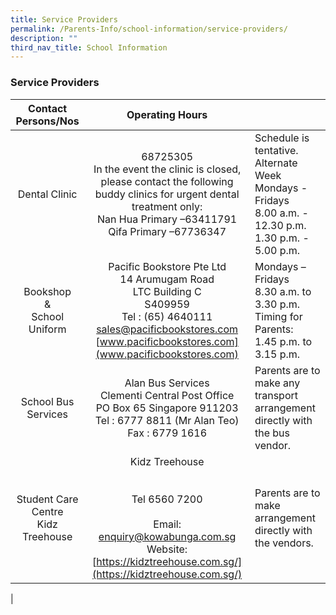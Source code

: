 ```yaml
---
title: Service Providers
permalink: /Parents-Info/school-information/service-providers/
description: ""
third_nav_title: School Information
---
```

### Service Providers

| Contact Persons/Nos | Operating Hours |  |
|:---:|:---:|---|
| Dental Clinic | 68725305<br>In the event the clinic is closed, please contact the following buddy clinics for urgent dental treatment only:<br>Nan Hua Primary –63411791<br>Qifa Primary –67736347<br> | Schedule is tentative.<br>Alternate Week<br> Mondays - Fridays<br>8.00 a.m. - 12.30 p.m.<br>1.30 p.m. - 5.00 p.m. |
| Bookshop<br>&amp;<br>School Uniform | Pacific Bookstore Pte Ltd<br>14 Arumugam Road<br>LTC Building C<br>S409959<br>Tel : (65) 4640111<br>[sales@pacificbookstores.com](sales@pacificbookstores.com)<br>[www.pacificbookstores.com](www.pacificbookstores.com) | Mondays – Fridays<br>8.30 a.m. to 3.30 p.m.   <br> Timing for Parents:<br> 1.45 p.m. to 3.15 p.m. |
| School Bus Services | Alan Bus Services<br>Clementi Central Post Office<br>PO Box 65 Singapore 911203<br>Tel : 6777 8811 (Mr Alan Teo)<br>Fax : 6779 1616 | Parents are to make any transport arrangement directly with the bus vendor. |
| Student Care Centre<br>Kidz Treehouse |  Kidz Treehouse<br><br><br>Tel 6560 7200<br><br>Email: [enquiry@kowabunga.com.sg](enquiry@kowabunga.com.sg)<br>Website: [https://kidztreehouse.com.sg/](https://kidztreehouse.com.sg/) |  Parents are to make arrangement directly with the vendors. |
|